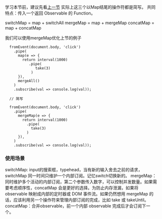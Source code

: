 学习本节前，建议先看[上一节](https://www.jianshu.com/p/0c2762368f80)
实际上这三个以Map结尾的操作符都是简写。
共同特点：传入一个返回 Observable 的 Function。

switchMap  = map + switchAll
mergeMap  = map + mergeMap
concatMap = map + concatMap

我们可以使用mergeMap优化上节的例子
```
  fromEvent(document.body, 'click')
    .pipe(
      map(e => {
        return interval(1000)
           .pipe(
              take(3)
            )
      }),
      mergeAll()
    )
    .subscribe(val => console.log(val));

  // 简写

  fromEvent(document.body, 'click')
    .pipe(
      mergeMap(e => {
        return interval(1000)
          .pipe(
            take(3)
          )
      }),
    )
    .subscribe(val => console.log(val));
```

### 使用场景
switchMap: input的搜索框，typehead，当有新的输入舍去之前的请求，switchMap 同一时间只维护一个内部订阅。记忆switch切换新的。
mergeMap：同时维护多个活动的内部订阅，第二个参数传入数字，可以控制并发数量。如果需要考虑顺序性，concatMap 会是更好的选择。为防止内存泄漏，如果将 observable 映射成内部的定时器或 DOM 事件流。如果仍然想用 mergeMap 的话，应该利用另一个操作符来管理内部订阅的完成，比如 take 或 takeUntil。
concatMap：合并observable，前一个内部 observable 完成后才会订阅下一个。

